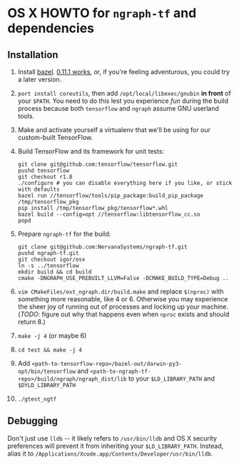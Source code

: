 # OS X HOWTO for `ngraph-tf` and dependencies

## Installation

1. Install [bazel](https://github.com/bazelbuild/bazel/releases).  [0.11.1 works](https://github.com/bazelbuild/bazel/releases/tag/0.11.1), or, if you're feeling adventurous, you could try a later version.
2. `port install coreutils`, then add `/opt/local/libexec/gnubin` **in front** of your `$PATH`.  You need to do this lest you experience *fun* during the build process because both `tensorflow` and `ngraph` assume GNU userland tools.
3. Make and activate yourself a virtualenv that we'll be using for our custom-built TensorFlow.
4. Build TensorFlow and its framework for unit tests:

	```
	git clone git@github.com:tensorflow/tensorflow.git
	pushd tensorflow
	git checkout r1.8
	./configure # you can disable everything here if you like, or stick with defaults
	bazel run //tensorflow/tools/pip_package:build_pip_package /tmp/tensorflow_pkg
	pip install /tmp/tensorflow_pkg/tensorflow*.whl
	bazel build --config=opt //tensorflow:libtensorflow_cc.so
	popd
	```

5. Prepare `ngraph-tf` for the build:

	```
	git clone git@github.com:NervanaSystems/ngraph-tf.git
	pushd ngraph-tf.git
	git checkout igor/osx
	ln -s ../tensorflow
	mkdir build && cd build
	cmake -DNGRAPH_USE_PREBUILT_LLVM=False -DCMAKE_BUILD_TYPE=Debug ..
	```

6. `vim CMakeFiles/ext_ngraph.dir/build.make` and replace `$(nproc)` with something more reasonable, like 4 or 6.  Otherwise you may experience the sheer joy of running out of processes and locking up your machine. (*TODO*: figure out why that happens even when `nproc` exists and should return 8.)
7. `make -j 4` (or maybe 6)
8. `cd test && make -j 4`
9. Add `<path-to-tensorflow-repo>/bazel-out/darwin-py3-opt/bin/tensorflow` and `<path-to-ngraph-tf-repo>/build/ngraph/ngraph_dist/lib` to your `$LD_LIBRARY_PATH` and `$DYLD_LIBRARY_PATH`
10. `./gtest_ngtf`

## Debugging

Don't just use `lldb` -- it likely refers to `/usr/bin/lldb` and OS X security preferences will prevent it from inheriting your `$LD_LIBRARY_PATH`.  Instead, alias it to `/Applications/Xcode.app/Contents/Developer/usr/bin/lldb`.
